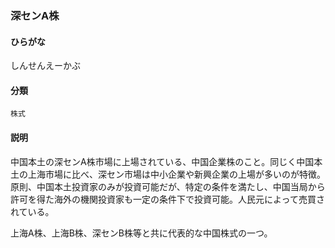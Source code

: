<div style="display:none;">

## [あ行](securities-terms?id=あ行)
## [か行](securities-terms?id=か行)
## [さ行](securities-terms?id=さ行)

</div>

### 深センA株

#### ひらがな

しんせんえーかぶ

#### 分類

`株式`

#### 説明

中国本土の深センA株市場に上場されている、中国企業株のこと。同じく中国本土の上海市場に比べ、深セン市場は中小企業や新興企業の上場が多いのが特徴。原則、中国本土投資家のみが投資可能だが、特定の条件を満たし、中国当局から許可を得た海外の機関投資家も一定の条件下で投資可能。人民元によって売買されている。
 
上海A株、上海B株、深センB株等と共に代表的な中国株式の一つ。

<div style="display:none;">

## [た行](securities-terms?id=た行)
## [な行](securities-terms?id=な行)
## [は行](securities-terms?id=は行)
## [ま行](securities-terms?id=ま行)
## [や行](securities-terms?id=や行)
## [ら行](securities-terms?id=ら行)
## [わ行](securities-terms?id=わ行)
## [英数字・記号](securities-terms?id=英数字・記号)

</div>

